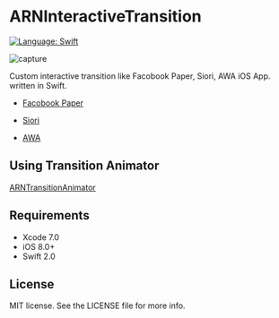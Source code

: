 # ARNInteractiveTransition

[![Language: Swift](https://img.shields.io/badge/lang-Swift-yellow.svg?style=flat)](https://developer.apple.com/swift/)

![capture](capture.gif "capture")

Custom interactive transition like Facobook Paper, Siori, AWA iOS App. written in Swift.

- [Facobook Paper](https://www.facebook.com/paper)

- [Siori](https://speakerdeck.com/ferasyasin/sioridedofalseyounicustom-transitionwoshi-zhuang-siteirufalseka)

- [AWA](http://awa.fm/)


## Using Transition Animator

[ARNTransitionAnimator](https://github.com/xxxAIRINxxx/ARNTransitionAnimator)


## Requirements

* Xcode 7.0
* iOS 8.0+
* Swift 2.0


## License

MIT license. See the LICENSE file for more info.
